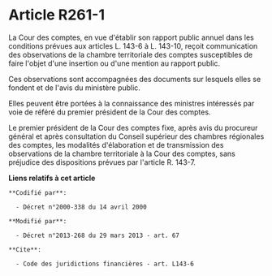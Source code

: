 # Article R261-1

La Cour des comptes, en vue d'établir son rapport public annuel dans les conditions prévues aux articles L. 143-6 à L.
143-10, reçoit communication des observations de la chambre territoriale des comptes susceptibles de faire l'objet d'une
insertion ou d'une mention au rapport public. 

Ces observations sont accompagnées des documents sur lesquels elles se fondent et de l'avis du ministère public. 

Elles peuvent être portées à la connaissance des ministres intéressés par voie de référé du premier président de la Cour des
comptes. 

Le premier président de la Cour des comptes fixe, après avis du procureur général et après consultation du Conseil supérieur
des chambres régionales des comptes, les modalités d'élaboration et de transmission des observations de la chambre
territoriale à la Cour des comptes, sans préjudice des dispositions prévues par l'article R. 143-7.

**Liens relatifs à cet article**

	**Codifié par**:

	  - Décret n°2000-338 du 14 avril 2000

	**Modifié par**:

	  - Décret n°2013-268 du 29 mars 2013 - art. 67

	**Cite**:

	  - Code des juridictions financières - art. L143-6
